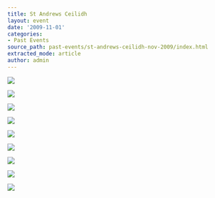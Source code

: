 ```yaml
---
title: St Andrews Ceilidh
layout: event
date: '2009-11-01'
categories:
- Past Events
source_path: past-events/st-andrews-ceilidh-nov-2009/index.html
extracted_mode: article
author: admin
---
```


[![](/assets/images/2012/08/p1010004-2-150x150.jpg)](/assets/images/2012/08/p1010004-2.jpg)

[![](/assets/images/2012/08/p1010007-150x150.jpg)](/assets/images/2012/08/p1010007.jpg)

[![](/assets/images/2012/08/p1010010-150x150.jpg)](/assets/images/2012/08/p1010010.jpg)

[![](/assets/images/2012/08/p1010036-150x150.jpg)](/assets/images/2012/08/p1010036.jpg)

[![](/assets/images/2012/08/p1010040-150x150.jpg)](/assets/images/2012/08/p1010040.jpg)

[![](/assets/images/2012/08/p1010042-150x150.jpg)](/assets/images/2012/08/p1010042.jpg)

[![](/assets/images/2012/08/p1010046-150x150.jpg)](/assets/images/2012/08/p1010046.jpg)

[![](/assets/images/2012/08/p1010047-150x150.jpg)](/assets/images/2012/08/p1010047.jpg)

[![](/assets/images/2012/08/p1010060-150x150.jpg)](/assets/images/2012/08/p1010060.jpg)
